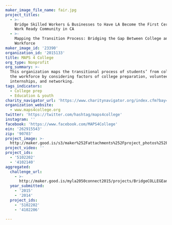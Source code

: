 ```yaml
---
maker_image_file_name: fair.jpg
project_titles:
  - >-
    Bridge Skilled Workers & Businesses to Have LA Become the First Certified
    Work Ready Community in CA
  - >-
    Mapping the Transition Process: Bridging the Gap Between College and the
    Workforce
maker_image_id: '23390'
organization_id: '2015133'
title: MAPS 4 College
org_type: Nonprofit
org_summary: >-
  This organization maps the transitional process of students’ from college to
  the workforce by considering factors of college preparation, volunteerism,
  internships, and networking.
tags_indicators:
  - College prep
  - Education & youth
charity_navigator_url: 'https://www.charitynavigator.org/index.cfm?bay=search.profile&ein=262915543'
organization_website:
  - www.maps4college.org
twitter: 'https://twitter.com/hashtag/maps4college'
instagram: ''
facebook: 'https://www.facebook.com/MAPS4College'
ein: '262915543'
zip: '90703'
project_image: >-
  http://maker.good.is/s3/maker%252Fattachments%252Fproject_photos%252Fimages%252F23390%252Fdisplay%252Ffair.jpg=c570x385
project_video: ''
project_ids:
  - '5102202'
  - '4102140'
aggregated:
  challenge_url:
    - >-
      http://maker.good.is/myla2050connect2015/projects/BridgeCOLLEGEandWORK.html
  year_submitted:
    - '2015'
    - '2014'
  project_ids:
    - '5102202'
    - '4102206'

---
```


